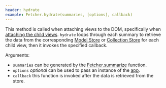 ```yaml
---
header: hydrate
example: Fetcher.hydrate(summaries, [options], callback)
---
```


This method is called when attaching views to the DOM, specifically when [attaching the child views](/view#attachChildViews).  `hydrate` loops through each summary to retrieve the data from the corresponding [Model Store](/model-store) or [Collection Store](/collection-store) for each child view, then it invokes the specified callback.

Arguments:

- `summaries` can be generated by the [Fetcher.summarize](#summarize) function.
- `options` *optional* can be used to pass an instance of the [app](/app).
- `callback` this function is invoked after the data is retrieved from the store.
